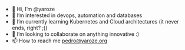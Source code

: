 - 👋 Hi, I’m @yaroze
- 👀 I’m interested in devops, automation and databases
- 🌱 I’m currently learning Kubernetes and Cloud architectures (it never ends, right? ;))
- 💞️ I’m looking to collaborate on anything innovative :)
- 📫 How to reach me pedro@yaroze.org

<!---
yaroze/yaroze is a ✨ special ✨ repository because its `README.md` (this file) appears on your GitHub profile.
You can click the Preview link to take a look at your changes.
--->
